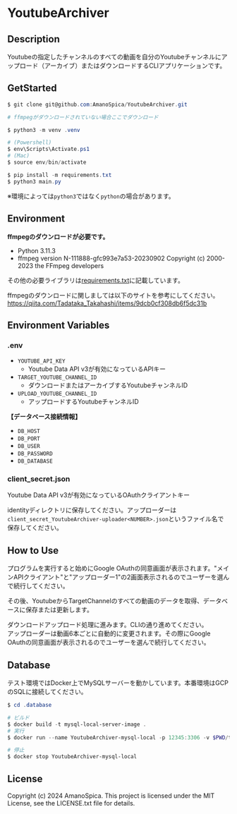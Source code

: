 # YoutubeArchiver

## Description
Youtubeの指定したチャンネルのすべての動画を自分のYoutubeチャンネルにアップロード（アーカイブ）またはダウンロードするCLIアプリケーションです。


## GetStarted
```PowerShell
$ git clone git@github.com:AmanoSpica/YoutubeArchiver.git

# ffmpegがダウンロードされていない場合ここでダウンロード

$ python3 -m venv .venv

# (Powershell)
$ env\Scripts\Activate.ps1
# (Mac)
$ source env/bin/activate

$ pip install -m requirements.txt
$ python3 main.py
```
※環境によっては`python3`ではなく`python`の場合があります。



## Environment
**ffmpegのダウンロードが必要です。**

- Python 3.11.3
- ffmpeg version N-111888-gfc993e7a53-20230902 Copyright (c) 2000-2023 the FFmpeg developers

その他の必要ライブラリは[requirements.txt](/requirements.txt)に記載しています。

ffmpegのダウンロードに関しましては以下のサイトを参考にしてください。<br>
https://qiita.com/Tadataka_Takahashi/items/9dcb0cf308db6f5dc31b


## Environment Variables
### .env
- `YOUTUBE_API_KEY`
  - Youtube Data API v3が有効になっているAPIキー
- `TARGET_YOUTUBE_CHANNEL_ID`
  - ダウンロードまたはアーカイブするYoutubeチャンネルID
- `UPLOAD_YOUTUBE_CHANNEL_ID`
  - アップロードするYoutubeチャンネルID

**【データベース接続情報】**
- `DB_HOST`
- `DB_PORT`
- `DB_USER`
- `DB_PASSWORD`
- `DB_DATABASE`


### client_secret.json
Youtube Data API v3が有効になっているOAuthクライアントキー

identityディレクトリに保存してください。アップローダーは`client_secret_YoutubeArchiver-uploader<NUMBER>.json`というファイル名で保存してください。


## How to Use
プログラムを実行すると始めにGoogle OAuthの同意画面が表示されます。"メインAPIクライアント"と"アップローダー1"の2画面表示されるのでユーザーを選んで続行してください。

その後、YoutubeからTargetChannelのすべての動画のデータを取得、データベースに保存または更新します。

ダウンロードアップロード処理に進みます。CLIの通り進めてください。<br>
アップローダーは動画6本ごとに自動的に変更されます。その際にGoogle OAuthの同意画面が表示されるのでユーザーを選んで続行してください。



## Database
テスト環境ではDocker上でMySQLサーバーを動かしています。本番環境はGCPのSQLに接続してください。

```PowerShell
$ cd .database

# ビルド
$ docker build -t mysql-local-server-image .
# 実行
$ docker run --name YoutubeArchiver-mysql-local -p 12345:3306 -v $PWD/temp:/var/lib/mysql -d mysql-local-server-image

# 停止
$ docker stop YoutubeArchiver-mysql-local
```



## License
Copyright (c) 2024 AmanoSpica.
This project is licensed under the MIT License, see the LICENSE.txt file for details.